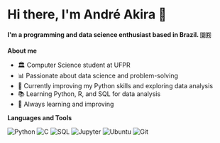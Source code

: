 # Hi there, I'm André Akira 👋

#### I'm a programming and data science enthusiast based in Brazil. 🇧🇷

**About me**
- 🏛️ Computer Science student at UFPR
- 📊 Passionate about data science and problem-solving
- 🐍 Currently improving my Python skills and exploring data analysis
- 📚 Learning Python, R, and SQL for data analysis
- 🧠 Always learning and improving

**Languages and Tools**

![Python](https://img.shields.io/badge/Python-3776AB?style=for-the-badge&logo=python&logoColor=white)
![C](https://img.shields.io/badge/C-00599C?style=for-the-badge&logo=c&logoColor=white)
![SQL](https://img.shields.io/badge/SQL-4479A1?style=for-the-badge&logo=postgresql&logoColor=white)
![Jupyter](https://img.shields.io/badge/JupyterLab-F37626?style=for-the-badge&logo=jupyter&logoColor=white)
![Ubuntu](https://img.shields.io/badge/Ubuntu-E95420?style=for-the-badge&logo=ubuntu&logoColor=white)
![Git](https://img.shields.io/badge/Git-F05032?style=for-the-badge&logo=git&logoColor=white)

<br/>
<br/>
